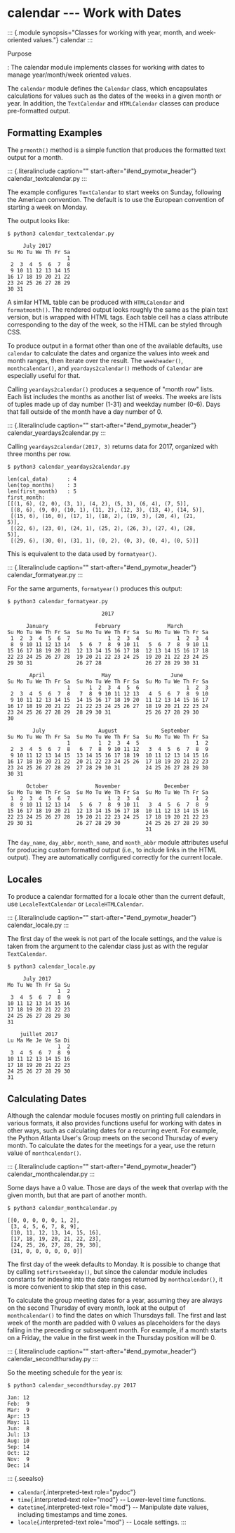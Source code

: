 calendar \-\-- Work with Dates
==============================

::: {.module synopsis="Classes for working with year, month, and week-oriented values."}
calendar
:::

Purpose

:   The calendar module implements classes for working with dates to
    manage year/month/week oriented values.

The `calendar` module defines the `Calendar` class, which encapsulates
calculations for values such as the dates of the weeks in a given month
or year. In addition, the `TextCalendar` and `HTMLCalendar` classes can
produce pre-formatted output.

Formatting Examples
-------------------

The `prmonth()` method is a simple function that produces the formatted
text output for a month.

::: {.literalinclude caption="" start-after="#end_pymotw_header"}
calendar\_textcalendar.py
:::

The example configures `TextCalendar` to start weeks on Sunday,
following the American convention. The default is to use the European
convention of starting a week on Monday.

The output looks like:

``` {.sourceCode .none}
$ python3 calendar_textcalendar.py

     July 2017
Su Mo Tu We Th Fr Sa
                   1
 2  3  4  5  6  7  8
 9 10 11 12 13 14 15
16 17 18 19 20 21 22
23 24 25 26 27 28 29
30 31
```

A similar HTML table can be produced with `HTMLCalendar` and
`formatmonth()`. The rendered output looks roughly the same as the plain
text version, but is wrapped with HTML tags. Each table cell has a class
attribute corresponding to the day of the week, so the HTML can be
styled through CSS.

To produce output in a format other than one of the available defaults,
use `calendar` to calculate the dates and organize the values into week
and month ranges, then iterate over the result. The `weekheader()`,
`monthcalendar()`, and `yeardays2calendar()` methods of `Calendar` are
especially useful for that.

Calling `yeardays2calendar()` produces a sequence of \"month row\"
lists. Each list includes the months as another list of weeks. The weeks
are lists of tuples made up of day number (1-31) and weekday number
(0-6). Days that fall outside of the month have a day number of 0.

::: {.literalinclude caption="" start-after="#end_pymotw_header"}
calendar\_yeardays2calendar.py
:::

Calling `yeardays2calendar(2017, 3)` returns data for 2017, organized
with three months per row.

``` {.sourceCode .none}
$ python3 calendar_yeardays2calendar.py

len(cal_data)      : 4
len(top_months)    : 3
len(first_month)   : 5
first_month:
[[(1, 6), (2, 0), (3, 1), (4, 2), (5, 3), (6, 4), (7, 5)],
 [(8, 6), (9, 0), (10, 1), (11, 2), (12, 3), (13, 4), (14, 5)],
 [(15, 6), (16, 0), (17, 1), (18, 2), (19, 3), (20, 4), (21,
5)],
 [(22, 6), (23, 0), (24, 1), (25, 2), (26, 3), (27, 4), (28,
5)],
 [(29, 6), (30, 0), (31, 1), (0, 2), (0, 3), (0, 4), (0, 5)]]
```

This is equivalent to the data used by `formatyear()`.

::: {.literalinclude caption="" start-after="#end_pymotw_header"}
calendar\_formatyear.py
:::

For the same arguments, `formatyear()` produces this output:

``` {.sourceCode .none}
$ python3 calendar_formatyear.py

                              2017

      January               February               March
Su Mo Tu We Th Fr Sa  Su Mo Tu We Th Fr Sa  Su Mo Tu We Th Fr Sa
 1  2  3  4  5  6  7            1  2  3  4            1  2  3  4
 8  9 10 11 12 13 14   5  6  7  8  9 10 11   5  6  7  8  9 10 11
15 16 17 18 19 20 21  12 13 14 15 16 17 18  12 13 14 15 16 17 18
22 23 24 25 26 27 28  19 20 21 22 23 24 25  19 20 21 22 23 24 25
29 30 31              26 27 28              26 27 28 29 30 31

       April                  May                   June
Su Mo Tu We Th Fr Sa  Su Mo Tu We Th Fr Sa  Su Mo Tu We Th Fr Sa
                   1      1  2  3  4  5  6               1  2  3
 2  3  4  5  6  7  8   7  8  9 10 11 12 13   4  5  6  7  8  9 10
 9 10 11 12 13 14 15  14 15 16 17 18 19 20  11 12 13 14 15 16 17
16 17 18 19 20 21 22  21 22 23 24 25 26 27  18 19 20 21 22 23 24
23 24 25 26 27 28 29  28 29 30 31           25 26 27 28 29 30
30

        July                 August              September
Su Mo Tu We Th Fr Sa  Su Mo Tu We Th Fr Sa  Su Mo Tu We Th Fr Sa
                   1         1  2  3  4  5                  1  2
 2  3  4  5  6  7  8   6  7  8  9 10 11 12   3  4  5  6  7  8  9
 9 10 11 12 13 14 15  13 14 15 16 17 18 19  10 11 12 13 14 15 16
16 17 18 19 20 21 22  20 21 22 23 24 25 26  17 18 19 20 21 22 23
23 24 25 26 27 28 29  27 28 29 30 31        24 25 26 27 28 29 30
30 31

      October               November              December
Su Mo Tu We Th Fr Sa  Su Mo Tu We Th Fr Sa  Su Mo Tu We Th Fr Sa
 1  2  3  4  5  6  7            1  2  3  4                  1  2
 8  9 10 11 12 13 14   5  6  7  8  9 10 11   3  4  5  6  7  8  9
15 16 17 18 19 20 21  12 13 14 15 16 17 18  10 11 12 13 14 15 16
22 23 24 25 26 27 28  19 20 21 22 23 24 25  17 18 19 20 21 22 23
29 30 31              26 27 28 29 30        24 25 26 27 28 29 30
                                            31
```

The `day_name`, `day_abbr`, `month_name`, and `month_abbr` module
attributes useful for producing custom formatted output (i.e., to
include links in the HTML output). They are automatically configured
correctly for the current locale.

Locales
-------

To produce a calendar formatted for a locale other than the current
default, use `LocaleTextCalendar` or `LocaleHTMLCalendar`.

::: {.literalinclude caption="" start-after="#end_pymotw_header"}
calendar\_locale.py
:::

The first day of the week is not part of the locale settings, and the
value is taken from the argument to the calendar class just as with the
regular `TextCalendar`.

``` {.sourceCode .none}
$ python3 calendar_locale.py

     July 2017
Mo Tu We Th Fr Sa Su
                1  2
 3  4  5  6  7  8  9
10 11 12 13 14 15 16
17 18 19 20 21 22 23
24 25 26 27 28 29 30
31

    juillet 2017
Lu Ma Me Je Ve Sa Di
                1  2
 3  4  5  6  7  8  9
10 11 12 13 14 15 16
17 18 19 20 21 22 23
24 25 26 27 28 29 30
31
```

Calculating Dates
-----------------

Although the calendar module focuses mostly on printing full calendars
in various formats, it also provides functions useful for working with
dates in other ways, such as calculating dates for a recurring event.
For example, the Python Atlanta User\'s Group meets on the second
Thursday of every month. To calculate the dates for the meetings for a
year, use the return value of `monthcalendar()`.

::: {.literalinclude caption="" start-after="#end_pymotw_header"}
calendar\_monthcalendar.py
:::

Some days have a 0 value. Those are days of the week that overlap with
the given month, but that are part of another month.

``` {.sourceCode .none}
$ python3 calendar_monthcalendar.py

[[0, 0, 0, 0, 0, 1, 2],
 [3, 4, 5, 6, 7, 8, 9],
 [10, 11, 12, 13, 14, 15, 16],
 [17, 18, 19, 20, 21, 22, 23],
 [24, 25, 26, 27, 28, 29, 30],
 [31, 0, 0, 0, 0, 0, 0]]
```

The first day of the week defaults to Monday. It is possible to change
that by calling `setfirstweekday()`, but since the calendar module
includes constants for indexing into the date ranges returned by
`monthcalendar()`, it is more convenient to skip that step in this case.

To calculate the group meeting dates for a year, assuming they are
always on the second Thursday of every month, look at the output of
`monthcalendar()` to find the dates on which Thursdays fall. The first
and last week of the month are padded with 0 values as placeholders for
the days falling in the preceding or subsequent month. For example, if a
month starts on a Friday, the value in the first week in the Thursday
position will be 0.

::: {.literalinclude caption="" start-after="#end_pymotw_header"}
calendar\_secondthursday.py
:::

So the meeting schedule for the year is:

``` {.sourceCode .none}
$ python3 calendar_secondthursday.py 2017

Jan: 12
Feb:  9
Mar:  9
Apr: 13
May: 11
Jun:  8
Jul: 13
Aug: 10
Sep: 14
Oct: 12
Nov:  9
Dec: 14
```

::: {.seealso}
-   `calendar`{.interpreted-text role="pydoc"}
-   `time`{.interpreted-text role="mod"} \-- Lower-level time functions.
-   `datetime`{.interpreted-text role="mod"} \-- Manipulate date values,
    including timestamps and time zones.
-   `locale`{.interpreted-text role="mod"} \-- Locale settings.
:::
